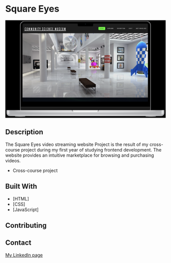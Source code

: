 # Square Eyes

![image](https://github.com/Beatevangsnes/Community-Science-Museum/blob/master/images/communitysciencemuseum.png?raw=true)

## Description

The Square Eyes video streaming website Project is the result of my cross-course project during my first year of studying frontend development. The website provides an intuitive marketplace for browsing and purchasing videos.

- Cross-course project

## Built With

- [HTML]
- [CSS]
- [JavaScript]

## Contributing

## Contact

[My LinkedIn page](https://www.linkedin.com/in/beate-vangsnes/)
